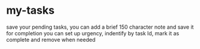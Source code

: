# my-tasks
save your pending tasks, you can add a brief 150 character note and save it for completion
you can set up urgency, indentify by task Id, mark it as complete and remove when needed

